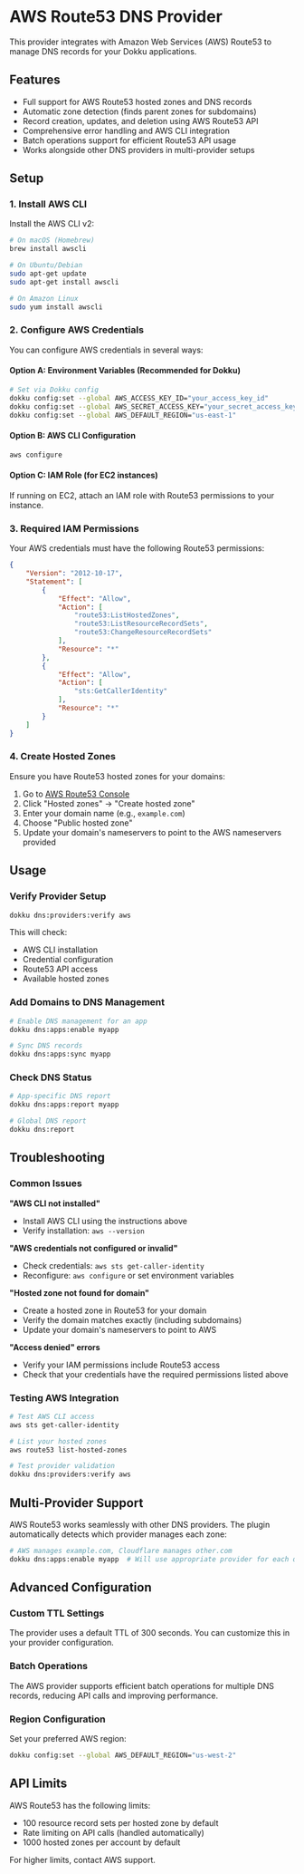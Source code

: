 # AWS Route53 DNS Provider

This provider integrates with Amazon Web Services (AWS) Route53 to manage DNS records for your Dokku applications.

## Features

- Full support for AWS Route53 hosted zones and DNS records
- Automatic zone detection (finds parent zones for subdomains)
- Record creation, updates, and deletion using AWS Route53 API
- Comprehensive error handling and AWS CLI integration
- Batch operations support for efficient Route53 API usage
- Works alongside other DNS providers in multi-provider setups

## Setup

### 1. Install AWS CLI

Install the AWS CLI v2:

```bash
# On macOS (Homebrew)
brew install awscli

# On Ubuntu/Debian
sudo apt-get update
sudo apt-get install awscli

# On Amazon Linux
sudo yum install awscli
```

### 2. Configure AWS Credentials

You can configure AWS credentials in several ways:

#### Option A: Environment Variables (Recommended for Dokku)
```bash
# Set via Dokku config
dokku config:set --global AWS_ACCESS_KEY_ID="your_access_key_id"
dokku config:set --global AWS_SECRET_ACCESS_KEY="your_secret_access_key"
dokku config:set --global AWS_DEFAULT_REGION="us-east-1"
```

#### Option B: AWS CLI Configuration
```bash
aws configure
```

#### Option C: IAM Role (for EC2 instances)
If running on EC2, attach an IAM role with Route53 permissions to your instance.

### 3. Required IAM Permissions

Your AWS credentials must have the following Route53 permissions:

```json
{
    "Version": "2012-10-17",
    "Statement": [
        {
            "Effect": "Allow",
            "Action": [
                "route53:ListHostedZones",
                "route53:ListResourceRecordSets",
                "route53:ChangeResourceRecordSets"
            ],
            "Resource": "*"
        },
        {
            "Effect": "Allow",
            "Action": [
                "sts:GetCallerIdentity"
            ],
            "Resource": "*"
        }
    ]
}
```

### 4. Create Hosted Zones

Ensure you have Route53 hosted zones for your domains:

1. Go to [AWS Route53 Console](https://console.aws.amazon.com/route53/)
2. Click "Hosted zones" → "Create hosted zone"
3. Enter your domain name (e.g., `example.com`)
4. Choose "Public hosted zone"
5. Update your domain's nameservers to point to the AWS nameservers provided

## Usage

### Verify Provider Setup

```bash
dokku dns:providers:verify aws
```

This will check:
- AWS CLI installation
- Credential configuration
- Route53 API access
- Available hosted zones

### Add Domains to DNS Management

```bash
# Enable DNS management for an app
dokku dns:apps:enable myapp

# Sync DNS records
dokku dns:apps:sync myapp
```

### Check DNS Status

```bash
# App-specific DNS report
dokku dns:apps:report myapp

# Global DNS report
dokku dns:report
```

## Troubleshooting

### Common Issues

**"AWS CLI not installed"**
- Install AWS CLI using the instructions above
- Verify installation: `aws --version`

**"AWS credentials not configured or invalid"**
- Check credentials: `aws sts get-caller-identity`
- Reconfigure: `aws configure` or set environment variables

**"Hosted zone not found for domain"**
- Create a hosted zone in Route53 for your domain
- Verify the domain matches exactly (including subdomains)
- Update your domain's nameservers to point to AWS

**"Access denied" errors**
- Verify your IAM permissions include Route53 access
- Check that your credentials have the required permissions listed above

### Testing AWS Integration

```bash
# Test AWS CLI access
aws sts get-caller-identity

# List your hosted zones
aws route53 list-hosted-zones

# Test provider validation
dokku dns:providers:verify aws
```

## Multi-Provider Support

AWS Route53 works seamlessly with other DNS providers. The plugin automatically detects which provider manages each zone:

```bash
# AWS manages example.com, Cloudflare manages other.com
dokku dns:apps:enable myapp  # Will use appropriate provider for each domain
```

## Advanced Configuration

### Custom TTL Settings

The provider uses a default TTL of 300 seconds. You can customize this in your provider configuration.

### Batch Operations

The AWS provider supports efficient batch operations for multiple DNS records, reducing API calls and improving performance.

### Region Configuration

Set your preferred AWS region:

```bash
dokku config:set --global AWS_DEFAULT_REGION="us-west-2"
```

## API Limits

AWS Route53 has the following limits:
- 100 resource record sets per hosted zone by default
- Rate limiting on API calls (handled automatically)
- 1000 hosted zones per account by default

For higher limits, contact AWS support.
